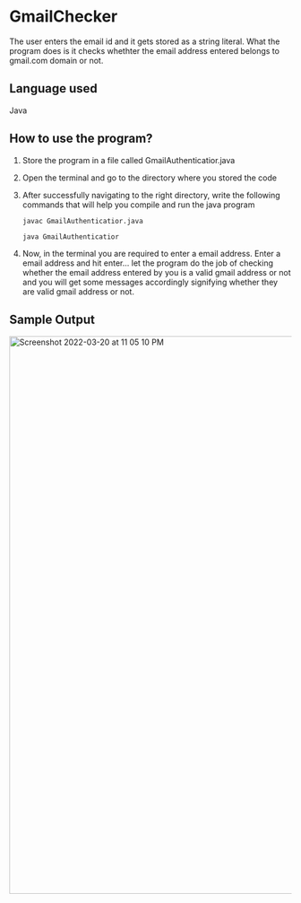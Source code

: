 # GmailChecker

The user enters the email id and it gets stored as a string literal. What the program does is it checks whethter the email address entered belongs to gmail.com domain or not. 

## Language used 

Java

## How to use the program? 

1. Store the program in a file called GmailAuthenticatior.java
2. Open the terminal and go to the directory where you stored the code 
3. After successfully navigating to the right directory, write the following commands that will help you compile and run the java program 

   ```
   javac GmailAuthenticatior.java
    
   java GmailAuthenticatior
   ```

4. Now, in the terminal you are required to enter a email address. Enter a email address and hit enter... let the program do the job of checking whether the email address entered by you is a valid gmail address or not and you will get some messages accordingly signifying whether they are valid gmail address or not. 

## Sample Output 


<img width="994" alt="Screenshot 2022-03-20 at 11 05 10 PM" src="https://user-images.githubusercontent.com/70855191/159175105-592b6ce8-b0fd-4bc6-a485-ddc247f1763b.png">




